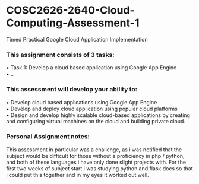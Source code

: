 # COSC2626-2640-Cloud-Computing-Assessment-1      
Timed Practical Google Cloud Application Implementation     

### This assignment consists of 3 tasks:      
• Task 1: Develop a cloud based application using Google App Engine     
• ..     

### This assessment will develop your ability to:      
• Develop cloud based applications using Google App Engine        
• Develop and deploy cloud application using popular cloud platforms        
• Design  and  develop  highly  scalable  cloud-based  applications  by  creating  and  configuring  virtual  machines on the cloud and building private cloud.       

### Personal Assignment notes:
This assessment in particular was a challenge, as i was notified that the subject would be difficult for those without a proficiency in php / python, and both of these languages i have only done slight projects with. For the first two weeks of subject start i was studying python and flask docs so that i could put this together and in my eyes it worked out well.
